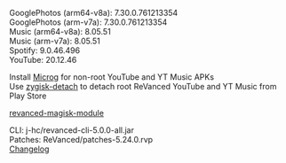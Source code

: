 GooglePhotos (arm64-v8a): 7.30.0.761213354  
GooglePhotos (arm-v7a): 7.30.0.761213354  
Music (arm64-v8a): 8.05.51  
Music (arm-v7a): 8.05.51  
Spotify: 9.0.46.496  
YouTube: 20.12.46  

Install [Microg](https://github.com/ReVanced/GmsCore/releases) for non-root YouTube and YT Music APKs  
Use [zygisk-detach](https://github.com/j-hc/zygisk-detach) to detach root ReVanced YouTube and YT Music from Play Store  

[revanced-magisk-module](https://github.com/j-hc/revanced-magisk-module)
  
CLI: j-hc/revanced-cli-5.0.0-all.jar  
Patches: ReVanced/patches-5.24.0.rvp  
[Changelog](https://github.com/ReVanced/revanced-patches/releases/tag/v5.24.0)  
